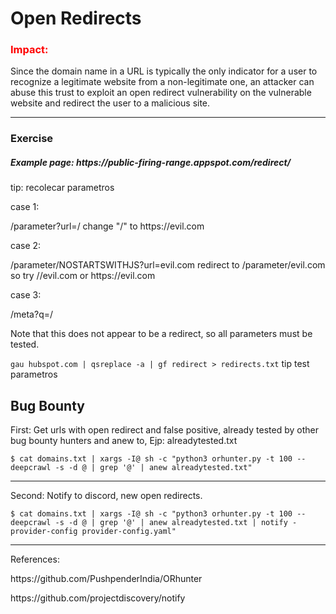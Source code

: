 <h1>Open Redirects</h1>
<h3 style="color:red;">Impact:</h3>
<p>Since the domain name in a URL is typically the only indicator for a user to recognize a legitimate website from a non-legitimate one, an attacker can abuse this trust to exploit an open redirect vulnerability on the vulnerable website and redirect the user to a malicious site.</p>
<hr>
<h3>Exercise</h3>
<h5>Example page: <a>https://public-firing-range.appspot.com/redirect/<a></h5>
tip: recolecar parametros
 <p>case 1:</p>
<p>/parameter?url=/ change "/" to https://evil.com</p>
<p>case 2:</p>
<p>/parameter/NOSTARTSWITHJS?url=evil.com redirect to /parameter/evil.com so try //evil.com or https://evil.com</p>
<p>case 3:</p>
<p>/meta?q=/</p>
<p>Note that this does not appear to be a redirect, so all parameters must be tested.</p>
<code>gau hubspot.com | qsreplace -a | gf redirect > redirects.txt</code>
tip test parametros
<h2>Bug Bounty</h2>
<p>First: Get urls with open redirect and false positive, already tested by other bug bounty hunters and anew to, Ejp: alreadytested.txt</p>
<code>$ cat domains.txt | xargs -I@ sh -c "python3 orhunter.py -t 100 --deepcrawl -s -d @ | grep '@' | anew alreadytested.txt"</code>
<hr>
<p>Second: Notify to discord, new open redirects.</p>
<code>$ cat domains.txt | xargs -I@ sh -c "python3 orhunter.py -t 100 --deepcrawl -s -d @ | grep '@' | anew alreadytested.txt | notify -provider-config provider-config.yaml"</code>
<hr>
<p>References:</p>
<p>https://github.com/PushpenderIndia/ORhunter</p>
<p>https://github.com/projectdiscovery/notify</p>
